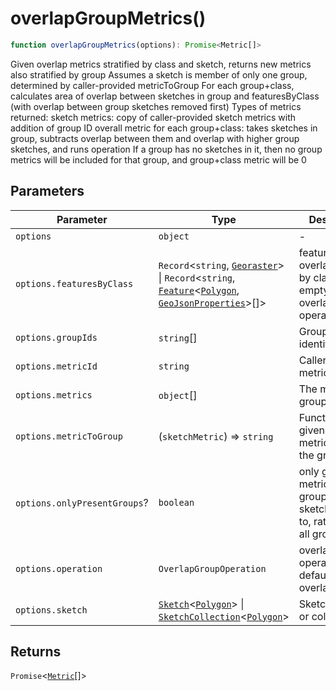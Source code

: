 # overlapGroupMetrics()

```ts
function overlapGroupMetrics(options): Promise<Metric[]>
```

Given overlap metrics stratified by class and sketch, returns new metrics also stratified by group
Assumes a sketch is member of only one group, determined by caller-provided metricToGroup
For each group+class, calculates area of overlap between sketches in group and featuresByClass (with overlap between group sketches removed first)
Types of metrics returned:
 sketch metrics: copy of caller-provided sketch metrics with addition of group ID
 overall metric for each group+class: takes sketches in group, subtracts overlap between them and overlap with higher group sketches, and runs operation
If a group has no sketches in it, then no group metrics will be included for that group, and group+class metric will be 0

## Parameters

| Parameter | Type | Description |
| ------ | ------ | ------ |
| `options` | `object` | - |
| `options.featuresByClass` | `Record`\<`string`, [`Georaster`](../interfaces/Georaster.md)\> \| `Record`\<`string`, [`Feature`](../interfaces/Feature.md)\<[`Polygon`](../interfaces/Polygon.md), [`GeoJsonProperties`](../type-aliases/GeoJsonProperties.md)\>[]\> | features to overlap, keyed by class ID, use empty array if overlapArea operation |
| `options.groupIds` | `string`[] | Group identifiers |
| `options.metricId` | `string` | Caller-provided metric ID |
| `options.metrics` | `object`[] | The metrics to group |
| `options.metricToGroup` | (`sketchMetric`) => `string` | Function that given sketch metric returns the group ID |
| `options.onlyPresentGroups`? | `boolean` | only generate metrics for groups that sketches match to, rather than all groupIds |
| `options.operation` | `OverlapGroupOperation` | overlap operation, defaults to overlapFeatures |
| `options.sketch` | [`Sketch`](../interfaces/Sketch.md)\<[`Polygon`](../interfaces/Polygon.md)\> \| [`SketchCollection`](../interfaces/SketchCollection.md)\<[`Polygon`](../interfaces/Polygon.md)\> | Sketch - single or collection |

## Returns

`Promise`\<[`Metric`](../type-aliases/Metric.md)[]\>
